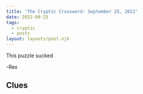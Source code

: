 ```yaml
---
title: 'The Cryptic Crossword: September 25, 2022'
date: 2022-09-25
tags:
  - cryptic
  - posts
layout: layouts/post.njk
---
```

This puzzle sucked 

-Rex

## Clues
    